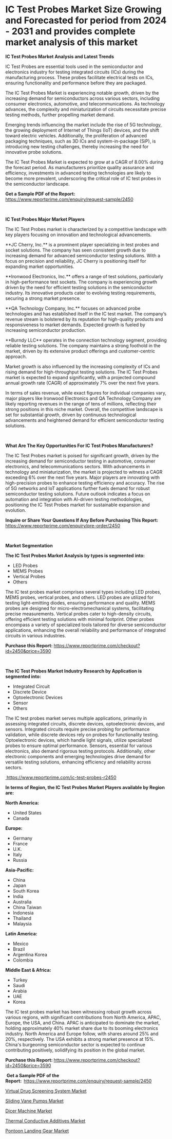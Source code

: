 <p><h1>IC Test Probes Market Size Growing and Forecasted for period from 2024 - 2031 and provides complete market analysis of this market</h1></p><p><strong>IC Test Probes Market Analysis and Latest Trends</strong></p>
<p><p>IC Test Probes are essential tools used in the semiconductor and electronics industry for testing integrated circuits (ICs) during the manufacturing process. These probes facilitate electrical tests on ICs, ensuring functionality and performance before they are packaged. </p><p>The IC Test Probes Market is experiencing notable growth, driven by the increasing demand for semiconductors across various sectors, including consumer electronics, automotive, and telecommunications. As technology advances, the complexity and miniaturization of circuits necessitate precise testing methods, further propelling market demand. </p><p>Emerging trends influencing the market include the rise of 5G technology, the growing deployment of Internet of Things (IoT) devices, and the shift toward electric vehicles. Additionally, the proliferation of advanced packaging techniques, such as 3D ICs and system-in-package (SiP), is introducing new testing challenges, thereby increasing the need for innovative probe solutions.</p><p>The IC Test Probes Market is expected to grow at a CAGR of 8.00% during the forecast period. As manufacturers prioritize quality assurance and efficiency, investments in advanced testing technologies are likely to become more prevalent, underscoring the critical role of IC test probes in the semiconductor landscape.</p></p>
<p><strong>Get a Sample PDF of the Report:&nbsp;</strong> <a href="https://www.reportprime.com/enquiry/request-sample/2450">https://www.reportprime.com/enquiry/request-sample/2450</a></p>
<p>&nbsp;</p>
<p><strong>IC Test Probes Major Market Players</strong></p>
<p><p>The IC Test Probes market is characterized by a competitive landscape with key players focusing on innovation and technological advancements. </p><p>**JC Cherry, Inc.** is a prominent player specializing in test probes and socket solutions. The company has seen consistent growth due to increasing demand for advanced semiconductor testing solutions. With a focus on precision and reliability, JC Cherry is positioning itself for expanding market opportunities.</p><p>**Ironwood Electronics, Inc.** offers a range of test solutions, particularly in high-performance test sockets. The company is experiencing growth driven by the need for efficient testing solutions in the semiconductor industry. Its innovative products cater to evolving testing requirements, securing a strong market presence.</p><p>**QA Technology Company, Inc.** focuses on advanced probe technologies and has established itself in the IC test market. The company’s revenue stream is bolstered by its reputation for high-quality products and responsiveness to market demands. Expected growth is fueled by increasing semiconductor production.</p><p>**Burndy LLC** operates in the connection technology segment, providing reliable testing solutions. The company maintains a strong foothold in the market, driven by its extensive product offerings and customer-centric approach.</p><p>Market growth is also influenced by the increasing complexity of ICs and rising demand for high-throughput testing solutions. The IC Test Probes market is expected to expand significantly, with a projected compound annual growth rate (CAGR) of approximately 7% over the next five years.</p><p>In terms of sales revenue, while exact figures for individual companies vary, major players like Ironwood Electronics and QA Technology Company are likely reporting revenues in the range of tens of millions, reflecting their strong positions in this niche market. Overall, the competitive landscape is set for substantial growth, driven by continuous technological advancements and heightened demand for efficient semiconductor testing solutions.</p></p>
<p>&nbsp;</p>
<p><strong>What Are The Key Opportunities For IC Test Probes Manufacturers?</strong></p>
<p><p>The IC Test Probes market is poised for significant growth, driven by the increasing demand for semiconductor testing in automotive, consumer electronics, and telecommunications sectors. With advancements in technology and miniaturization, the market is projected to witness a CAGR exceeding 6% over the next five years. Major players are innovating with high-precision probes to enhance testing efficiency and accuracy. The rise of 5G networks and IoT applications further fuels demand for robust semiconductor testing solutions. Future outlook indicates a focus on automation and integration with AI-driven testing methodologies, positioning the IC Test Probes market for sustainable expansion and evolution.</p></p>
<p><strong>Inquire or Share Your Questions If Any Before Purchasing This Report:</strong> <a href="https://www.reportprime.com/enquiry/pre-order/2450">https://www.reportprime.com/enquiry/pre-order/2450</a></p>
<p>&nbsp;</p>
<p><strong>Market Segmentation</strong></p>
<p><strong>The IC Test Probes Market Analysis by types is segmented into:</strong></p>
<p><ul><li>LED Probes</li><li>MEMS Probes</li><li>Vertical Probes</li><li>Others</li></ul></p>
<p><p>The IC test probes market comprises several types including LED probes, MEMS probes, vertical probes, and others. LED probes are utilized for testing light-emitting diodes, ensuring performance and quality. MEMS probes are designed for micro-electromechanical systems, facilitating precise measurements. Vertical probes cater to high-density circuits, offering efficient testing solutions with minimal footprint. Other probes encompass a variety of specialized tools tailored for diverse semiconductor applications, enhancing the overall reliability and performance of integrated circuits in various industries.</p></p>
<p><strong>Purchase this Report:&nbsp;</strong><a href="https://www.reportprime.com/checkout?id=2450&price=3590">https://www.reportprime.com/checkout?id=2450&price=3590</a></p>
<p>&nbsp;</p>
<p><strong>The IC Test Probes Market Industry Research by Application is segmented into:</strong></p>
<p><ul><li>Integrated Circuit</li><li>Discrete Device</li><li>Optoelectronic Devices</li><li>Sensor</li><li>Others</li></ul></p>
<p><p>The IC test probes market serves multiple applications, primarily in assessing integrated circuits, discrete devices, optoelectronic devices, and sensors. Integrated circuits require precise probing for performance validation, while discrete devices rely on probes for functionality testing. Optoelectronic devices, which handle light signals, utilize specialized probes to ensure optimal performance. Sensors, essential for various electronics, also demand rigorous testing protocols. Additionally, other electronic components and emerging technologies drive demand for versatile testing solutions, enhancing efficiency and reliability across sectors.</p></p>
<p><a href="https://www.reportprime.com/ic-test-probes-r2450">&nbsp;https://www.reportprime.com/ic-test-probes-r2450</a></p>
<p><strong>In terms of Region, the IC Test Probes Market Players available by Region are:</strong></p>
<p>
    <p> <strong> North America: </strong>
        <ul>
            <li>United States</li>
            <li>Canada</li>
        </ul>
        </p> 
    <p> <strong> Europe: </strong>
        <ul>
            <li>Germany</li>
            <li>France</li>
            <li>U.K.</li>
            <li>Italy</li>
            <li>Russia</li>
        </ul>
        </p> 
    <p> <strong> Asia-Pacific: </strong>
        <ul>
            <li>China</li>
            <li>Japan</li>
            <li>South Korea</li>
            <li>India</li>
            <li>Australia</li>
            <li>China Taiwan</li>
            <li>Indonesia</li>
            <li>Thailand</li>
            <li>Malaysia</li>
        </ul>
        </p> 
    <p> <strong> Latin America: </strong>
        <ul>
            <li>Mexico</li>
            <li>Brazil</li>
            <li>Argentina Korea</li>
            <li>Colombia</li>
        </ul>
        </p> 
    <p> <strong> Middle East & Africa: </strong>
        <ul>
            <li>Turkey</li>
            <li>Saudi</li>
            <li>Arabia</li>
            <li>UAE</li>
            <li>Korea</li>
        </ul>
    </p>
    </p>
<p><p>The IC test probes market has been witnessing robust growth across various regions, with significant contributions from North America, APAC, Europe, the USA, and China. APAC is anticipated to dominate the market, holding approximately 40% market share due to its booming electronics industry. North America and Europe follow, with shares around 25% and 20%, respectively. The USA exhibits a strong market presence at 15%. China's burgeoning semiconductor sector is expected to continue contributing positively, solidifying its position in the global market.</p></p>
<p><strong>Purchase this Report: </strong><a href="https://www.reportprime.com/checkout?id=2450&price=3590">https://www.reportprime.com/checkout?id=2450&price=3590</a></p>
<p>&nbsp;<strong>Get a Sample PDF of the Report:&nbsp;&nbsp;</strong><a href="https://www.reportprime.com/enquiry/request-sample/2450">https://www.reportprime.com/enquiry/request-sample/2450</a></p>
<p><strong></strong></p>
<p><p><a href="https://issuu.com/reportprime-2/docs/virtual-drug-screening-system-marke_2206f5a71feefb">Virtual Drug Screening System Market</a></p><p><a href="https://www.linkedin.com/pulse/sliding-vane-pumps-market-size-growing-cagr-105-report-covers-ca5tf?trackingId=3foEDuOLTdaAJUbjHJe9wg%3D%3D">Sliding Vane Pumps Market</a></p><p><a href="https://www.linkedin.com/pulse/what-influencing-future-dicer-machine-market-insights-growth-1g15f?trackingId=46E%2BhdzER6erC%2Bi4U2rKgQ%3D%3D">Dicer Machine Market</a></p><p><a href="https://issuu.com/reportprime-2/docs/thermal-conductive-additives-market_7600a99300202c">Thermal Conductive Additives Market</a></p><p><a href="https://www.linkedin.com/pulse/pontoon-landing-gear-industry-insights-report-analyzing-market-yxjxf?trackingId=AZwGL95qRNWCjIWDN3pZlg%3D%3D">Pontoon Landing Gear Market</a></p></p>